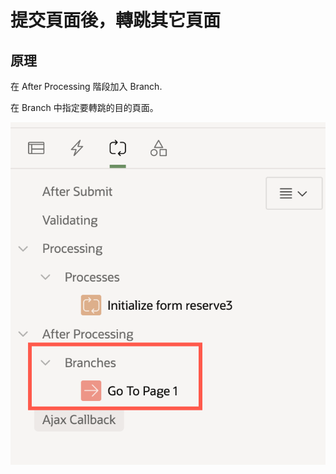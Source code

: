 # 提交頁面後，轉跳其它頁面

## 原理

在 After Processing 階段加入 Branch.

在 Branch 中指定要轉跳的目的頁面。

![](<../.gitbook/assets/image (19) (1).png>)
